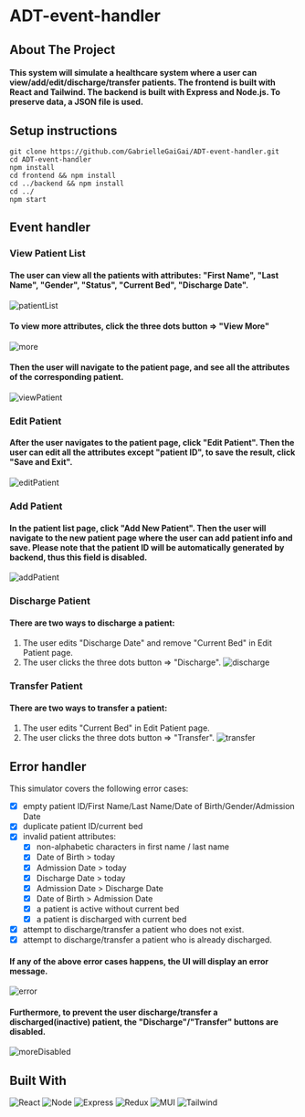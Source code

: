 # ADT-event-handler

## About The Project

#### This system will simulate a healthcare system where a user can view/add/edit/discharge/transfer patients. The frontend is built with React and Tailwind. The backend is built with Express and Node.js. To preserve data, a JSON file is used.


## Setup instructions
```
git clone https://github.com/GabrielleGaiGai/ADT-event-handler.git
cd ADT-event-handler
npm install
cd frontend && npm install
cd ../backend && npm install
cd ../
npm start
```

## Event handler

### View Patient List
#### The user can view all the patients with attributes: "First Name", "Last Name", "Gender", "Status", "Current Bed", "Discharge Date".
![patientList](images/patientList.png)

#### To view more attributes, click the three dots button => "View More"
![more](images/more.png)
#### Then the user will navigate to the patient page, and see all the attributes of the corresponding patient.
![viewPatient](images/viewPatient.png)

### Edit Patient
#### After the user navigates to the patient page, click "Edit Patient". Then the user can edit all the attributes except "patient ID", to save the result, click "Save and Exit".
![editPatient](images/editPatient.png)

### Add Patient
#### In the patient list page, click "Add New Patient". Then the user will navigate to the new patient page where the user can add patient info and save. Please note that the patient ID will be automatically generated by backend, thus this field is disabled.
![addPatient](images/addPatient.png)

### Discharge Patient
#### There are two ways to discharge a patient:
1. The user edits "Discharge Date" and remove "Current Bed" in Edit Patient page.
2. The user clicks the three dots button => "Discharge".
![discharge](images/discharge.png)

### Transfer Patient
#### There are two ways to transfer a patient:
1. The user edits "Current Bed" in Edit Patient page.
2. The user clicks the three dots button => "Transfer".
![transfer](images/transfer.png)

## Error handler
This simulator covers the following error cases:
- [x] empty patient ID/First Name/Last Name/Date of Birth/Gender/Admission Date
- [x] duplicate patient ID/current bed
- [x] invalid patient attributes:
    - [x] non-alphabetic characters in first name / last name
    - [x] Date of Birth > today
    - [x] Admission Date > today
    - [x] Discharge Date > today
    - [x] Admission Date > Discharge Date 
    - [x] Date of Birth > Admission Date 
    - [x] a patient is active without current bed
    - [x] a patient is discharged with current bed
- [x] attempt to discharge/transfer a patient who does not exist.
- [x] attempt to discharge/transfer a patient who is already discharged.

#### If any of the above error cases happens, the UI will display an error message.
![error](images/error.png)
#### Furthermore, to prevent the user discharge/transfer a discharged(inactive) patient, the "Discharge"/"Transfer" buttons are disabled.
![moreDisabled](images/moreDisabled.png)


## Built With
![React][ReactUrl]
![Node][NodeUrl]
![Express][ExpressUrl]
![Redux][ReduxUrl]
![MUI][MUIUrl]
![Tailwind][TailwindUrl]

[ReactUrl]: https://img.shields.io/badge/React-20232A?style=for-the-badge&logo=react&logoColor=61DAFB
[NodeUrl]: https://img.shields.io/badge/Node.js-43853D?style=for-the-badge&logo=node.js&logoColor=white
[ExpressUrl]: https://img.shields.io/badge/Express.js-404D59?style=for-the-badge
[ReduxUrl]: https://img.shields.io/badge/Redux-593D88?style=for-the-badge&logo=redux&logoColor=white
[MUIUrl]: https://img.shields.io/badge/Material--UI-0081CB?style=for-the-badge&logo=material-ui&logoColor=white
[TailwindUrl]: https://img.shields.io/badge/Tailwind_CSS-38B2AC?style=for-the-badge&logo=tailwind-css&logoColor=white

